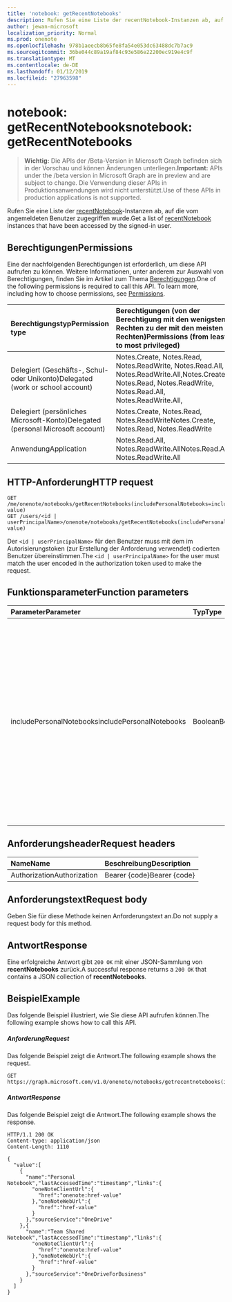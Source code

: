 ```yaml
---
title: 'notebook: getRecentNotebooks'
description: Rufen Sie eine Liste der recentNotebook-Instanzen ab, auf die vom angemeldeten Benutzer zugegriffen wurde.
author: jewan-microsoft
localization_priority: Normal
ms.prod: onenote
ms.openlocfilehash: 978b1aeecb8b65fe8fa54e053dc63488dc7b7ac9
ms.sourcegitcommit: 36be044c89a19af84c93e586e22200ec919e4c9f
ms.translationtype: MT
ms.contentlocale: de-DE
ms.lasthandoff: 01/12/2019
ms.locfileid: "27963598"
---
```

# <a name="notebook-getrecentnotebooks"></a><span data-ttu-id="a0aa7-103">notebook: getRecentNotebooks</span><span class="sxs-lookup"><span data-stu-id="a0aa7-103">notebook: getRecentNotebooks</span></span>

> <span data-ttu-id="a0aa7-104">**Wichtig:** Die APIs der /Beta-Version in Microsoft Graph befinden sich in der Vorschau und können Änderungen unterliegen.</span><span class="sxs-lookup"><span data-stu-id="a0aa7-104">**Important:** APIs under the /beta version in Microsoft Graph are in preview and are subject to change.</span></span> <span data-ttu-id="a0aa7-105">Die Verwendung dieser APIs in Produktionsanwendungen wird nicht unterstützt.</span><span class="sxs-lookup"><span data-stu-id="a0aa7-105">Use of these APIs in production applications is not supported.</span></span>

<span data-ttu-id="a0aa7-106">Rufen Sie eine Liste der [recentNotebook](../resources/recentnotebook.md)-Instanzen ab, auf die vom angemeldeten Benutzer zugegriffen wurde.</span><span class="sxs-lookup"><span data-stu-id="a0aa7-106">Get a list of [recentNotebook](../resources/recentnotebook.md) instances that have been accessed by the signed-in user.</span></span>

## <a name="permissions"></a><span data-ttu-id="a0aa7-107">Berechtigungen</span><span class="sxs-lookup"><span data-stu-id="a0aa7-107">Permissions</span></span>
<span data-ttu-id="a0aa7-p102">Eine der nachfolgenden Berechtigungen ist erforderlich, um diese API aufrufen zu können. Weitere Informationen, unter anderem zur Auswahl von Berechtigungen, finden Sie im Artikel zum Thema [Berechtigungen](/graph/permissions-reference).</span><span class="sxs-lookup"><span data-stu-id="a0aa7-p102">One of the following permissions is required to call this API. To learn more, including how to choose permissions, see [Permissions](/graph/permissions-reference).</span></span>

|<span data-ttu-id="a0aa7-110">Berechtigungstyp</span><span class="sxs-lookup"><span data-stu-id="a0aa7-110">Permission type</span></span>      | <span data-ttu-id="a0aa7-111">Berechtigungen (von der Berechtigung mit den wenigsten Rechten zu der mit den meisten Rechten)</span><span class="sxs-lookup"><span data-stu-id="a0aa7-111">Permissions (from least to most privileged)</span></span>              |
|:--------------------|:---------------------------------------------------------|
|<span data-ttu-id="a0aa7-112">Delegiert (Geschäfts-, Schul- oder Unikonto)</span><span class="sxs-lookup"><span data-stu-id="a0aa7-112">Delegated (work or school account)</span></span> | <span data-ttu-id="a0aa7-113">Notes.Create, Notes.Read, Notes.ReadWrite, Notes.Read.All, Notes.ReadWrite.All,</span><span class="sxs-lookup"><span data-stu-id="a0aa7-113">Notes.Create, Notes.Read, Notes.ReadWrite, Notes.Read.All, Notes.ReadWrite.All,</span></span>|
|<span data-ttu-id="a0aa7-114">Delegiert (persönliches Microsoft-Konto)</span><span class="sxs-lookup"><span data-stu-id="a0aa7-114">Delegated (personal Microsoft account)</span></span> | <span data-ttu-id="a0aa7-115">Notes.Create, Notes.Read, Notes.ReadWrite</span><span class="sxs-lookup"><span data-stu-id="a0aa7-115">Notes.Create, Notes.Read, Notes.ReadWrite</span></span> |
|<span data-ttu-id="a0aa7-116">Anwendung</span><span class="sxs-lookup"><span data-stu-id="a0aa7-116">Application</span></span> | <span data-ttu-id="a0aa7-117">Notes.Read.All, Notes.ReadWrite.All</span><span class="sxs-lookup"><span data-stu-id="a0aa7-117">Notes.Read.All, Notes.ReadWrite.All</span></span> |

## <a name="http-request"></a><span data-ttu-id="a0aa7-118">HTTP-Anforderung</span><span class="sxs-lookup"><span data-stu-id="a0aa7-118">HTTP request</span></span>

<!-- { "blockType": "ignored" } -->
```http
GET /me/onenote/notebooks/getRecentNotebooks(includePersonalNotebooks=includePersonalNotebooks-value)
GET /users/<id | userPrincipalName>/onenote/notebooks/getRecentNotebooks(includePersonalNotebooks=includePersonalNotebooks-value)
```

<span data-ttu-id="a0aa7-119">Der `<id | userPrincipalName>` für den Benutzer muss mit dem im Autorisierungstoken (zur Erstellung der Anforderung verwendet) codierten Benutzer übereinstimmen.</span><span class="sxs-lookup"><span data-stu-id="a0aa7-119">The `<id | userPrincipalName>` for the user must match the user encoded in the authorization token used to make the request.</span></span>

## <a name="function-parameters"></a><span data-ttu-id="a0aa7-120">Funktionsparameter</span><span class="sxs-lookup"><span data-stu-id="a0aa7-120">Function parameters</span></span>

| <span data-ttu-id="a0aa7-121">Parameter</span><span class="sxs-lookup"><span data-stu-id="a0aa7-121">Parameter</span></span>    | <span data-ttu-id="a0aa7-122">Typ</span><span class="sxs-lookup"><span data-stu-id="a0aa7-122">Type</span></span>   |<span data-ttu-id="a0aa7-123">Beschreibung</span><span class="sxs-lookup"><span data-stu-id="a0aa7-123">Description</span></span>|
|:---------------|:--------|:----------|
|<span data-ttu-id="a0aa7-124">includePersonalNotebooks</span><span class="sxs-lookup"><span data-stu-id="a0aa7-124">includePersonalNotebooks</span></span>|<span data-ttu-id="a0aa7-125">Boolean</span><span class="sxs-lookup"><span data-stu-id="a0aa7-125">Boolean</span></span>|<span data-ttu-id="a0aa7-126">Schließen Sie Notizbücher ein, die dem Benutzer gehören.</span><span class="sxs-lookup"><span data-stu-id="a0aa7-126">Include notebooks owned by the user.</span></span> <span data-ttu-id="a0aa7-127">Wählen Sie `true`, um Notizbücher einzuschließen, die dem Benutzer gehören; wählen Sie andernfalls `false`.</span><span class="sxs-lookup"><span data-stu-id="a0aa7-127">Set to `true` to include notebooks owned by the user; otherwise, set to `false`.</span></span> <span data-ttu-id="a0aa7-128">Wenn Sie den Parameter `includePersonalNotebooks` nicht einschließen, gibt Ihre Anforderung eine `400`-Fehlermeldung zurück.</span><span class="sxs-lookup"><span data-stu-id="a0aa7-128">If you don't include the `includePersonalNotebooks` parameter, your request will return a `400` error response.</span></span>|

## <a name="request-headers"></a><span data-ttu-id="a0aa7-129">Anforderungsheader</span><span class="sxs-lookup"><span data-stu-id="a0aa7-129">Request headers</span></span>
| <span data-ttu-id="a0aa7-130">Name</span><span class="sxs-lookup"><span data-stu-id="a0aa7-130">Name</span></span>       | <span data-ttu-id="a0aa7-131">Beschreibung</span><span class="sxs-lookup"><span data-stu-id="a0aa7-131">Description</span></span>|
|:---------------|:----------|
| <span data-ttu-id="a0aa7-132">Authorization</span><span class="sxs-lookup"><span data-stu-id="a0aa7-132">Authorization</span></span>  | <span data-ttu-id="a0aa7-133">Bearer {code}</span><span class="sxs-lookup"><span data-stu-id="a0aa7-133">Bearer {code}</span></span>|

## <a name="request-body"></a><span data-ttu-id="a0aa7-134">Anforderungstext</span><span class="sxs-lookup"><span data-stu-id="a0aa7-134">Request body</span></span>
<span data-ttu-id="a0aa7-135">Geben Sie für diese Methode keinen Anforderungstext an.</span><span class="sxs-lookup"><span data-stu-id="a0aa7-135">Do not supply a request body for this method.</span></span>

## <a name="response"></a><span data-ttu-id="a0aa7-136">Antwort</span><span class="sxs-lookup"><span data-stu-id="a0aa7-136">Response</span></span>
<span data-ttu-id="a0aa7-137">Eine erfolgreiche Antwort gibt `200 OK` mit einer JSON-Sammlung von **recentNotebooks** zurück.</span><span class="sxs-lookup"><span data-stu-id="a0aa7-137">A successful response returns a `200 OK` that contains a JSON collection of **recentNotebooks**.</span></span>

## <a name="example"></a><span data-ttu-id="a0aa7-138">Beispiel</span><span class="sxs-lookup"><span data-stu-id="a0aa7-138">Example</span></span>
<span data-ttu-id="a0aa7-139">Das folgende Beispiel illustriert, wie Sie diese API aufrufen können.</span><span class="sxs-lookup"><span data-stu-id="a0aa7-139">The following example shows how to call this API.</span></span>

##### <a name="request"></a><span data-ttu-id="a0aa7-140">Anforderung</span><span class="sxs-lookup"><span data-stu-id="a0aa7-140">Request</span></span>
<span data-ttu-id="a0aa7-141">Das folgende Beispiel zeigt die Antwort.</span><span class="sxs-lookup"><span data-stu-id="a0aa7-141">The following example shows the request.</span></span>
<!-- { "blockType": "request", "name": "recent_notebooks", "scopes": "notes.read" } -->
```http
GET https://graph.microsoft.com/v1.0/onenote/notebooks/getrecentnotebooks(includePersonalNotebooks=true)
```

##### <a name="response"></a><span data-ttu-id="a0aa7-142">Antwort</span><span class="sxs-lookup"><span data-stu-id="a0aa7-142">Response</span></span>
<span data-ttu-id="a0aa7-143">Das folgende Beispiel zeigt die Antwort.</span><span class="sxs-lookup"><span data-stu-id="a0aa7-143">The following example shows the response.</span></span>

<!-- {
  "blockType": "response",
  "truncated": true,
  "@odata.type": "microsoft.graph.notebook",
  "isCollection": true
} -->
```http
HTTP/1.1 200 OK
Content-type: application/json
Content-Length: 1110

{
  "value":[
    {
      "name":"Personal Notebook","lastAccessedTime":"timestamp","links":{
        "oneNoteClientUrl":{
          "href":"onenote:href-value"
        },"oneNoteWebUrl":{
          "href":"href-value"
        }
      },"sourceService":"OneDrive"
    },{
      "name":"Team Shared Notebook","lastAccessedTime":"timestamp","links":{
        "oneNoteClientUrl":{
          "href":"onenote:href-value"
        },"oneNoteWebUrl":{
          "href":"href-value"
        }
      },"sourceService":"OneDriveForBusiness"
    }
  ]
}
```
